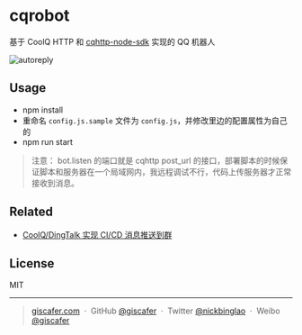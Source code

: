 # cqrobot

基于 CoolQ HTTP 和 [cqhttp-node-sdk](https://github.com/richardchien/cqhttp-node-sdk) 实现的 QQ 机器人

![autoreply](https://user-images.githubusercontent.com/8676711/59826919-f4d59d00-9369-11e9-9755-ac0b5c794064.png)

## Usage

- npm install
- 重命名 `config.js.sample` 文件为 `config.js`，并修改里边的配置属性为自己的
- npm run start

> 注意： bot.listen 的端口就是 cqhttp post_url 的接口，部署脚本的时候保证脚本和服务器在一个局域网内，我远程调试不行，代码上传服务器才正常接收到消息。

## Related

- [CoolQ/DingTalk 实现 CI/CD 消息推送到群](https://github.com/giscafer/front-end-manual/issues/31)

## License

MIT

---

> [giscafer.com](http://giscafer.com) &nbsp;&middot;&nbsp;
> GitHub [@giscafer](https://github.com/giscafer) &nbsp;&middot;&nbsp;
> Twitter [@nickbinglao](https://twitter.com/nickbinglao) &nbsp;&middot;&nbsp;
> Weibo [@giscafer](https://weibo.com/laohoubin)

